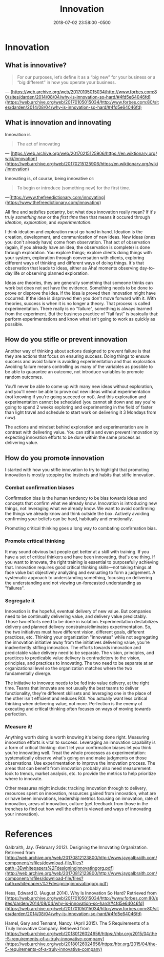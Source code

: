 ﻿---
layout: post
title: Innovation
date: 2018-07-02 23:58:00 -0500
categories: ['Agility', 'Innovation', 'Continual Improvement', 'Organizational Change']
comments: true
excerpt: "How do you not lose sight of innovation, recognizing it, and cultivating it."
---
# Innovation
## What is innovative?

> For our purposes, let’s define it as a &ldquo;big new&rdquo; for your business or a &ldquo;big different&rdquo; in how you operate your business.

&horbar;&nbsp;[https://web.archive.org/web/20170105015034/http://www.forbes.com:80/sites/darden/2014/08/04/why-is-innovation-so-hard/#4fd5e64046fd](https://web.archive.org/web/20170105015034/http:/www.forbes.com:80/sites/darden/2014/08/04/why-is-innovation-so-hard/#4fd5e64046fd)

## What is innovation and innovating

Innovation is

> The act of innovating

&horbar;&nbsp;[https://web.archive.org/web/20170215125906/https://en.wiktionary.org/wiki/innovation](https://web.archive.org/web/20170215125906/https:/en.wiktionary.org/wiki/innovation)

Innovating is, of course, being innovative or:

> To begin or introduce (something new) for the first time.

&horbar;[https://www.thefreedictionary.com/innovating](https://www.thefreedictionary.com/innovating)

All fine and satisfies pedantry, but what does innovation really mean? If it's truly *something new* or the *first time* then that means it occured through *ideation*, *exploration*, and *experimentation*.

I think ideation and exploration must go hand in hand. Ideation is the creation, development, and communication of new ideas. New ideas (ones you don't already have) come from observation. That act of observation (again, if you already have an idea, the observation is complete) is done through exploration. You explore things; explore clients doing things with your system, exploration through conversation with clients, exploring different ways of thinking and different ways of doing things. It's that observation that leads to ideas, either as Aha! moments observing day-to-day life or observing planned exploration.

Ideas are theories, they are generally something that someone thinks can work but does not yet have the evidence. Something needs to be done to prove or disprove the idea. If the idea is proved then innovation might have occurred. If the idea is disproved then you don't move forward with it. With theories, success is when it is no longer a theory. That process is called experimentation. There really is no "failure", something is always learned from the experiment. But the business practice of "fail fast" is basically that: perform experimentations and know what isn't going to work as quickly as possible.

## How do you stifle or prevent innovation

Another way of thinking about actions designed to prevent failure is that they are actions that focus on ensuring success. Doing things to ensure success and avoid failure is avoiding experimentation and thus exploration. Avoiding failure means controlling as many of the variables as possible to be able to guarantee an outcome, not introduce variables to promote random outcomes.

You'll never be able to come up with many new ideas without exploration, and you'll never be able to prove out new ideas without experimentation (not knowing if you're going succeed or not). And this exploration and experimentation cannot be scheduled (you cannot sit down and say you're going to spend 2 weeks exploring and experimenting in the field of faster than light travel and schedule to start work on delivering it 3 Mondays from now).

The actions and mindset behind exploration and experimentation are in contrast with delivering value. You can stifle and even prevent innovation by expecting innovation efforts to be done within the same process as delivering value.

## How do you promote innovation

I started with how you stifle innovation to try to highlight that promoting innovation is mostly stopping the instincts and habits that stifle innovation.

### Combat confirmation biases

Confirmation bias is the human tendency to be bias towards ideas and concepts that confirm what we already know. Innovation is introducing new things, not leveraging what we already know. We want to avoid confirming the things we already know and think outside the box. Actively avoiding confirming your beliefs can be hard, habitually and emotionally.

Promoting critical thinking goes a long way to combating confirmation bias.

### Promote critical thinking

It may sound obvious but people get better at a skill with training. If you have a set of critical thinkers and have been innovating, that's one thing. If you want to innovate, the right training is essential to purposefully achieving that. Innovation requires good critical thinking skills—not taking things at face value but objectively analyzing and evaluating to form a judgement. A systematic approach to understanding something, focusing on delivering the understanding and not viewing un-forecasted understanding as "failures".

### Segregate it

Innovation is the hopeful, eventual delivery of new value. But companies need to be continually delivering value, and delivery value predictably. Those two efforts need to be done in isolation. Experimentation destabilizes delivery and planned delivery constrains/eliminates experimentation. So, the two initiatives must have different vision, different goals, different practices, etc. Thinking your organization "innovates" while not segregating the innovation initiative away from the initiatives delivering value, you're inadvertently stifling innovation. The efforts towards innovation and predictable value delivery need to be separate. The vision, principles, and practices to predicable value delivery is contradictory to the vision, principles, and practices to innovating. The two need to be separate at an organizational level so the organization matches where the two fundamentally diverge.

The initiative to innovate needs to be fed into value delivery, at the right time. Teams that innovate are not usually the best teams to deliver functionality, they're different skillsets and leveraging one in the place of the other isn't efficient and reduces ROI. You actually want less critical thinking when delivering value, not more. Perfection is the enemy of executing and critical thinking often focuses on ways of moving towards perfection.

### Measure it!

Anything worth doing is worth knowing it's being done right. Measuring innovation efforts is vital to success. Leveraging an innovation capability is a form of critical thinking: don't let your confirmation biases let you think you're innovating well. Treat the whole processes as experimentation: systematically observe what's going on and make judgments on those observations. Use experimentation to improve the innovation process. The areas that can benefit from innovation probably also need measurement: look to trends, market analysis, etc. to provide the metrics to help prioritize where to innovate.

Other measures might include: tracking innovation through to delivery, resources spent on innovation, resources gained from innovation, what are or have been innovations, leadership metrics focusing on innovation, rate of innovation, areas of innovation, culture (get feedback from those in the trenches to find out how well the effort is viewed and ways of innovating your innovation).

# References

Galbraith, Jay. (February 2012). Designing the Innovating Organization. Retrieved from [http://web.archive.org/web/20170812123800/http://www.jaygalbraith.com/component/rsfiles/download-file/files?path=3Dwhitepapers%2Fdesigninginnovatingorg.pdf](http://web.archive.org/web/20170812123800/http://www.jaygalbraith.com/component/rsfiles/download-file/files?path=whitepapers%2Fdesigninginnovatingorg.pdf)

Hess, Edward D. (August 2014). Why Is Innovation So Hard? Retrieved from [https://web.archive.org/web/20170105015034/http://www.forbes.com:80/sites/darden/2014/08/04/why-is-innovation-so-hard/#4fd5e64046fd](https://web.archive.org/web/20170105015034/http:/www.forbes.com:80/sites/darden/2014/08/04/why-is-innovation-so-hard/#4fd5e64046fd)

Hamel, Gary and Tennant, Nancy. (April 2015). The 5 Requirements of a Truly Innovative Company. Retrieved from [https://web.archive.org/web/20180126024656/https://hbr.org/2015/04/the-5-requirements-of-a-truly-innovative-company](https://web.archive.org/web/20180126024656/https:/hbr.org/2015/04/the-5-requirements-of-a-truly-innovative-company)